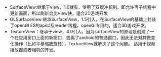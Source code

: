 - SurfaceView:继承于view，1.0就有，使用了双缓冲机制，即允许再子线程中更新画面，所以刷新会比View快，适合2D游戏开发
- GLSurfaceView:继承SurfaceView，1.5引入，在SurfaceView的基础上封装了openGl ES的api以及render线程，openGl专用的，适合3D游戏开发。
- TextureView：继承于view，4.0引入。因为surfaceView的原理是创建了一个在应用窗口上面的新窗口，脱离了android的普通窗口，因此无法对其做变化操作（比如平移缩放旋转），TextureView就解决了这个问题。
适用于视频播放器或者相机的开发。